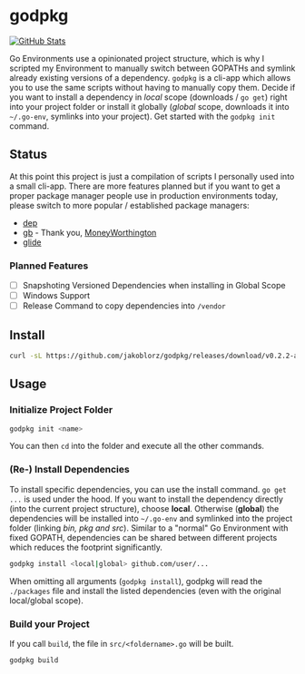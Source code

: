 # godpkg
[![GitHub Stats](https://img.shields.io/badge/github-stats-ff5500.svg)](http://githubstats.com/jakoblorz/godpkg)

Go Environments use a opinionated project structure, which is why I scripted my Environment to manually switch between GOPATHs and symlink already existing versions of a dependency. `godpkg` is a cli-app which allows you to use the same scripts without having to manually copy them. Decide if you want to install a dependency in *local* scope (downloads / `go get`) right into your project folder or install it globally (*global* scope, downloads it into `~/.go-env`, symlinks into your project). Get started with the `godpkg init` command.

## Status
At this point this project is just a compilation of scripts I personally used into a small cli-app. There are more features planned but if you want to get a proper package manager people use in production environments today, please switch to more popular / established package managers:
  - [dep](https://github.com/golang/dep)
  - [gb](https://github.com/constabulary/gb) - Thank you, [MoneyWorthington](https://www.reddit.com/r/programming/comments/7u4eyz/gopath_independent_go_package_manager_wip/dthnbz9/)
  - [glide](https://github.com/Masterminds/glide)
  
### Planned Features
 - [ ] Snapshoting Versioned Dependencies when installing in Global Scope
 - [ ] Windows Support
 - [ ] Release Command to copy dependencies into `/vendor`

## Install
```bash
curl -sL https://github.com/jakoblorz/godpkg/releases/download/v0.2.2-alpha/godpkg-0.2.2-amd_64 > /usr/local/bin/godpkg && chmod +x /usr/local/bin/godpkg
```

## Usage
### Initialize Project Folder
```bash
godpkg init <name>
```
You can then `cd` into the folder and execute all the other commands.

### (Re-) Install Dependencies
To install specific dependencies, you can use the install command. `go get ...` is used under the hood. If you want to install the dependency directly (into the current project structure), choose **local**. Otherwise (**global**) the dependencies will be installed into `~/.go-env` and symlinked into the project folder (linking *bin, pkg and src*). Similar to a "normal" Go Environment with fixed GOPATH, dependencies can be shared between different projects which reduces the footprint significantly.
```bash
godpkg install <local|global> github.com/user/...
```
When omitting all arguments (`godpkg install`), godpkg will read the `./packages` file and install the listed dependencies (even with the original local/global scope).

### Build your Project
If you call `build`, the file in `src/<foldername>.go` will be built.
```bash
godpkg build
```
